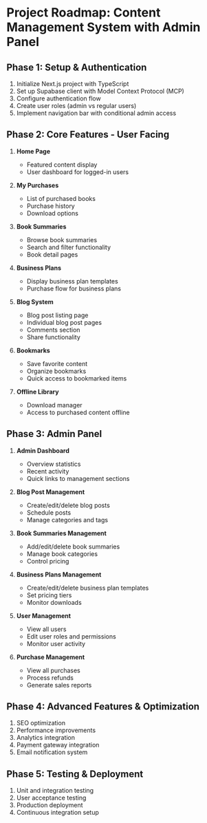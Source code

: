 # Project Roadmap: Content Management System with Admin Panel

## Phase 1: Setup & Authentication
1. Initialize Next.js project with TypeScript
2. Set up Supabase client with Model Context Protocol (MCP)
3. Configure authentication flow
4. Create user roles (admin vs regular users)
5. Implement navigation bar with conditional admin access

## Phase 2: Core Features - User Facing
1. **Home Page**
   - Featured content display
   - User dashboard for logged-in users

2. **My Purchases**
   - List of purchased books
   - Purchase history
   - Download options

3. **Book Summaries**
   - Browse book summaries
   - Search and filter functionality
   - Book detail pages

4. **Business Plans**
   - Display business plan templates
   - Purchase flow for business plans

5. **Blog System**
   - Blog post listing page
   - Individual blog post pages
   - Comments section
   - Share functionality

6. **Bookmarks**
   - Save favorite content
   - Organize bookmarks
   - Quick access to bookmarked items

7. **Offline Library**
   - Download manager
   - Access to purchased content offline

## Phase 3: Admin Panel
1. **Admin Dashboard**
   - Overview statistics
   - Recent activity
   - Quick links to management sections

2. **Blog Post Management**
   - Create/edit/delete blog posts
   - Schedule posts
   - Manage categories and tags

3. **Book Summaries Management**
   - Add/edit/delete book summaries
   - Manage book categories
   - Control pricing

4. **Business Plans Management**
   - Create/edit/delete business plan templates
   - Set pricing tiers
   - Monitor downloads

5. **User Management**
   - View all users
   - Edit user roles and permissions
   - Monitor user activity

6. **Purchase Management**
   - View all purchases
   - Process refunds
   - Generate sales reports

## Phase 4: Advanced Features & Optimization
1. SEO optimization
2. Performance improvements
3. Analytics integration
4. Payment gateway integration
5. Email notification system

## Phase 5: Testing & Deployment
1. Unit and integration testing
2. User acceptance testing
3. Production deployment
4. Continuous integration setup
